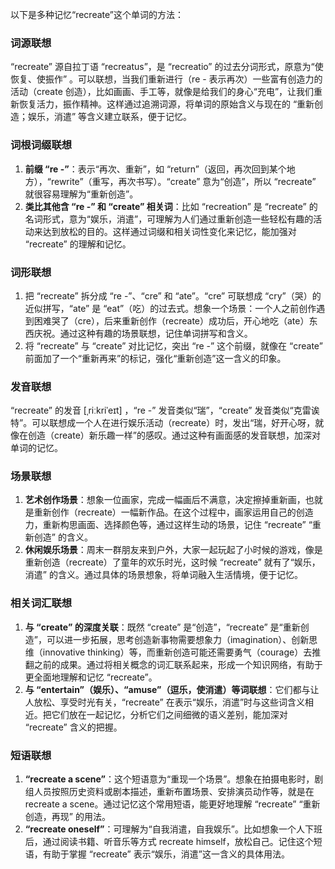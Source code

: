 以下是多种记忆“recreate”这个单词的方法：

### 词源联想
“recreate” 源自拉丁语 “recreatus”，是 “recreatio” 的过去分词形式，原意为“使恢复、使振作” 。可以联想，当我们重新进行（re - 表示再次）一些富有创造力的活动（create 创造），比如画画、手工等，就像是给我们的身心“充电”，让我们重新恢复活力，振作精神。这样通过追溯词源，将单词的原始含义与现在的 “重新创造；娱乐，消遣” 等含义建立联系，便于记忆。

### 词根词缀联想
1. **前缀 “re -”**：表示“再次、重新”，如 “return”（返回，再次回到某个地方），“rewrite”（重写，再次书写）。“create” 意为“创造”，所以 “recreate” 就很容易理解为“重新创造”。
2. **类比其他含 “re -” 和 “create” 相关词**：比如 “recreation” 是 “recreate” 的名词形式，意为“娱乐，消遣”，可理解为人们通过重新创造一些轻松有趣的活动来达到放松的目的。这样通过词缀和相关词性变化来记忆，能加强对 “recreate” 的理解和记忆。

### 词形联想
1. 把 “recreate” 拆分成 “re -”、“cre” 和 “ate”。“cre” 可联想成 “cry”（哭）的近似拼写，“ate” 是 “eat”（吃）的过去式。想象一个场景：一个人之前创作遇到困难哭了（cre），后来重新创作（recreate）成功后，开心地吃（ate）东西庆祝。通过这种有趣的场景联想，记住单词拼写和含义。
2. 将 “recreate” 与 “create” 对比记忆，突出 “re -” 这个前缀，就像在 “create” 前面加了一个“重新再来”的标记，强化“重新创造”这一含义的印象。

### 发音联想
“recreate” 的发音 [ˌriːkriˈeɪt] ，“re -” 发音类似“瑞”，“create” 发音类似“克雷诶特”。可以联想成一个人在进行娱乐活动（recreate）时，发出“瑞，好开心呀，就像在创造（create）新乐趣一样”的感叹。通过这种有画面感的发音联想，加深对单词的记忆。

### 场景联想
1. **艺术创作场景**：想象一位画家，完成一幅画后不满意，决定擦掉重新画，也就是重新创作（recreate）一幅新作品。在这个过程中，画家运用自己的创造力，重新构思画面、选择颜色等，通过这样生动的场景，记住 “recreate” “重新创造” 的含义。
2. **休闲娱乐场景**：周末一群朋友来到户外，大家一起玩起了小时候的游戏，像是重新创造（recreate）了童年的欢乐时光，这时候 “recreate” 就有了“娱乐，消遣” 的含义。通过具体的场景想象，将单词融入生活情境，便于记忆。

### 相关词汇联想
1. **与 “create” 的深度关联**：既然 “create” 是“创造”，“recreate” 是“重新创造”，可以进一步拓展，思考创造新事物需要想象力（imagination）、创新思维（innovative thinking）等，而重新创造可能还需要勇气（courage）去推翻之前的成果。通过将相关概念的词汇联系起来，形成一个知识网络，有助于更全面地理解和记忆 “recreate”。
2. **与 “entertain”（娱乐）、“amuse”（逗乐，使消遣）等词联想**：它们都与让人放松、享受时光有关，“recreate” 在表示“娱乐，消遣”时与这些词含义相近。把它们放在一起记忆，分析它们之间细微的语义差别，能加深对 “recreate” 含义的把握。

### 短语联想
1. **“recreate a scene”**：这个短语意为“重现一个场景”。想象在拍摄电影时，剧组人员按照历史资料或剧本描述，重新布置场景、安排演员动作等，就是在 recreate a scene。通过记忆这个常用短语，能更好地理解 “recreate” “重新创造，再现” 的用法。
2. **“recreate oneself”**：可理解为“自我消遣，自我娱乐”。比如想象一个人下班后，通过阅读书籍、听音乐等方式 recreate himself，放松自己。记住这个短语，有助于掌握 “recreate” 表示“娱乐，消遣”这一含义的具体用法。 